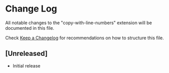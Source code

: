 # Change Log
All notable changes to the "copy-with-line-numbers" extension will be documented in this file.

Check [Keep a Changelog](http://keepachangelog.com/) for recommendations on how to structure this file.

## [Unreleased]
- Initial release